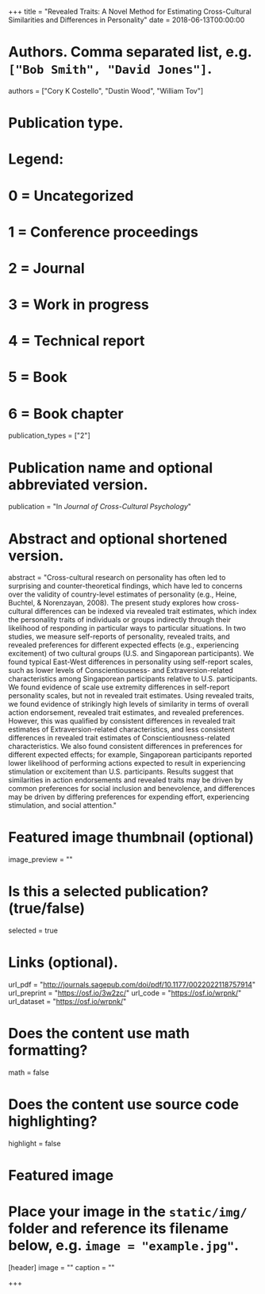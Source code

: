 +++
title = "Revealed Traits: A Novel Method for Estimating Cross-Cultural Similarities and Differences in Personality"
date = 2018-06-13T00:00:00

# Authors. Comma separated list, e.g. `["Bob Smith", "David Jones"]`.
authors = ["Cory K Costello", "Dustin Wood", "William Tov"]

# Publication type.
# Legend:
# 0 = Uncategorized
# 1 = Conference proceedings
# 2 = Journal
# 3 = Work in progress
# 4 = Technical report
# 5 = Book
# 6 = Book chapter
publication_types = ["2"]

# Publication name and optional abbreviated version.
publication = "In *Journal of Cross-Cultural Psychology*"

# Abstract and optional shortened version.
abstract = "Cross-cultural research on personality has often led to surprising and counter-theoretical findings, which have led to concerns over the validity of country-level estimates of personality (e.g., Heine, Buchtel, & Norenzayan, 2008). The present study explores how cross-cultural differences can be indexed via revealed trait estimates, which index the personality traits of individuals or groups indirectly through their likelihood of responding in particular ways to particular situations. In two studies, we measure self-reports of personality, revealed traits, and revealed preferences for different expected effects (e.g., experiencing excitement) of two cultural groups (U.S. and Singaporean participants). We found typical East-West differences in personality using self-report scales, such as lower levels of Conscientiousness- and Extraversion-related characteristics among Singaporean participants relative to U.S. participants. We found evidence of scale use extremity differences in self-report personality scales, but not in revealed trait estimates. Using revealed traits, we found evidence of strikingly high levels of similarity in terms of overall action endorsement, revealed trait estimates, and revealed preferences. However, this was qualified by consistent differences in revealed trait estimates of Extraversion-related characteristics, and less consistent differences in revealed trait estimates of Conscientiousness-related characteristics. We also found consistent differences in preferences for different expected effects; for example, Singaporean participants reported lower likelihood of performing actions expected to result in experiencing stimulation or excitement than U.S. participants.  Results suggest that similarities in action endorsements and revealed traits may be driven by common preferences for social inclusion and benevolence, and differences may be driven by differing preferences for expending effort, experiencing stimulation, and social attention."

# Featured image thumbnail (optional)
image_preview = ""

# Is this a selected publication? (true/false)
selected = true

# Links (optional).
url_pdf = "http://journals.sagepub.com/doi/pdf/10.1177/0022022118757914"
url_preprint = "https://osf.io/3w2zc/"
url_code = "https://osf.io/wrpnk/"
url_dataset = "https://osf.io/wrpnk/"

# Does the content use math formatting?
math = false

# Does the content use source code highlighting?
highlight = false

# Featured image
# Place your image in the `static/img/` folder and reference its filename below, e.g. `image = "example.jpg"`.
[header]
image = ""
caption = ""

+++

